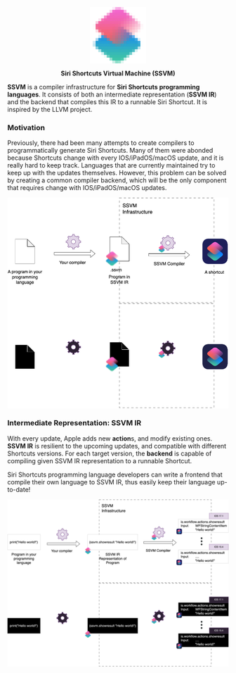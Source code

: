 <p align="center">
  <img src="assets/ssvm.png" width="128" align="center"/>
</p>
<p align="center">
  <b>Siri Shortcuts Virtual Machine (SSVM)</b>
</p>

**SSVM** is a compiler infrastructure for **Siri Shortcuts programming languages**. It consists of both an intermediate representation (**SSVM IR**) and the backend that compiles this IR to a runnable Siri Shortcut. It is inspired by the LLVM project.

### Motivation
Previously, there had been many attempts to create compilers to programmatically generate Siri Shortcuts. Many of them were abonded because Shortcuts change with every IOS/iPadOS/macOS update, and it is really hard to keep track. Languages that are currently maintained try to keep up with the updates themselves. However, this problem can be solved by creating a common compiler backend, which will be the only component that requires change with IOS/iPadOS/macOS updates.

<p align="center">
  <img src="assets/diagram-light.png#gh-light-mode-only" width="720" align="center"/>
  <img src="assets/diagram-dark.png#gh-dark-mode-only" width="720" align="center"/>
</p>

### Intermediate Representation: SSVM IR

With every update, Apple adds new **action**s, and modify existing ones. **SSVM IR** is resilient to the upcoming updates, and compatible with different Shortcuts versions. For each target version, the **backend** is capable of compiling given SSVM IR representation to a runnable Shortcut.

Siri Shortcuts programming language developers can write a frontend that compile their own language to SSVM IR, thus easily keep their language up-to-date! 

<p align="center">
  <img src="assets/ir-light.png#gh-light-mode-only" width="720" align="center"/>
  <img src="assets/ir-dark.png#gh-dark-mode-only" width="720" align="center"/>
</p>